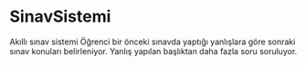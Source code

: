 # SinavSistemi
 Akıllı sınav sistemi
 Öğrenci bir önceki sınavda yaptığı yanlışlara göre sonraki sınav konuları belirleniyor. Yanlış yapılan başlıktan daha fazla soru soruluyor.
